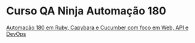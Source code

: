 # Curso QA Ninja Automação 180

[Automação 180 em Ruby, Capybara e Cucumber com foco em Web, API e DevOps](https://pages.qaninja.academy/automacao-180/)

